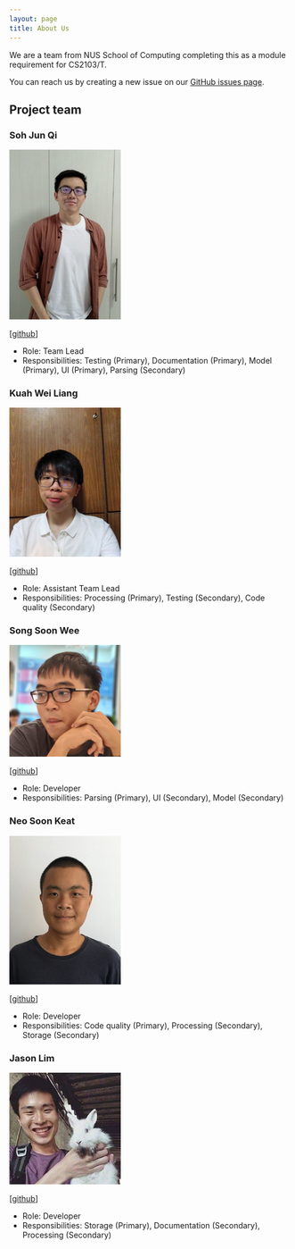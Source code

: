 ```yaml
---
layout: page
title: About Us
---
```


We are a team from NUS School of Computing completing this as a module requirement for CS2103/T.

You can reach us by creating a new issue on our [GitHub issues page](https://github.com/AY2021S2-CS2103T-T12-2/tp/issues).

## Project team

### Soh Jun Qi

<img src="images/sjq-sohjunqi.png" width="200px">

[[github](https://github.com/sjq-sohjunqi)]

* Role: Team Lead
* Responsibilities: Testing (Primary), Documentation (Primary), Model (Primary), UI (Primary), Parsing (Secondary)

### Kuah Wei Liang

<img src="images/weilianglol.png" width="200px">

[[github](https://github.com/WeiLiangLOL/)]

* Role: Assistant Team Lead
* Responsibilities: Processing (Primary), Testing (Secondary), Code quality (Secondary)

### Song Soon Wee

<img src="images/ssoonwee.png" width="200px">

[[github](https://github.com/ssoonwee)]

* Role: Developer
* Responsibilities: Parsing (Primary), UI (Secondary), Model (Secondary)

### Neo Soon Keat

<img src="images/soonkeatneo.png" width="200px">

[[github](https://github.com/SoonKeatNeo)]

* Role: Developer
* Responsibilities: Code quality (Primary), Processing (Secondary), Storage (Secondary)

### Jason Lim

<img src="images/jasaaanlim.png" width="200px">

[[github](https://github.com/jasaaanlim)]

* Role: Developer
* Responsibilities: Storage (Primary), Documentation (Secondary), Processing (Secondary)

